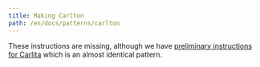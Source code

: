 ```yaml
---
title: Making Carlton
path: /en/docs/patterns/carlton
---
```


These instructions are missing, although we have 
[preliminary instructions for Carlita](/docs/patterns/carlita)
which is an almost identical pattern.
